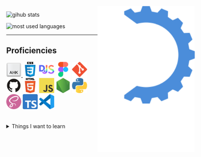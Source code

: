 <!-- midnight-purple theme also looks really good -->
<img alt="logo" src="https://raw.githubusercontent.com/MikhaD/MikhaD/main/img/logo.svg" align="right" width="260px">

![gihub stats](https://github-readme-stats.vercel.app/api?username=MikhaD&show_icons=true&count_private=true&bg_color=0000&text_color=888&theme=github_dark&hide_border=true)

![most used languages](https://github-readme-stats.vercel.app/api/top-langs/?username=MikhaD&layout=compact&langs_count=10&bg_color=0000&text_color=888&theme=github_dark&card_width=445&hide_border=true)

---
## Proficiencies

<div>
	<a href="autohotkey.com">
		<img width="40" src="https://raw.githubusercontent.com/MikhaD/MikhaD/main/img/icons/ahk.svg" alt="ahk" title="AutoHotkey">
	<a>
	<img width="40" src="https://raw.githubusercontent.com/MikhaD/MikhaD/main/img/icons/css.svg" alt="css" title="CSS">
	<img width="40" src="https://raw.githubusercontent.com/MikhaD/MikhaD/main/img/icons/discordjs.svg" alt="discordjs" title="DiscordJS">
	<img width="40" src="https://raw.githubusercontent.com/MikhaD/MikhaD/main/img/icons/figma.svg" alt="figma" title="Figma">
	<img width="40" src="https://raw.githubusercontent.com/MikhaD/MikhaD/main/img/icons/git.svg" alt="git" title="git">
	<img width="40" src="https://raw.githubusercontent.com/MikhaD/MikhaD/main/img/icons/github.svg" alt="github" title="GitHub">
	<img width="40" src="https://raw.githubusercontent.com/MikhaD/MikhaD/main/img/icons/html.svg" alt="html" title="HTML">
	<img width="40" src="https://raw.githubusercontent.com/MikhaD/MikhaD/main/img/icons/javascript.svg" alt="javascript" title="JavaScript">
	<img width="40" src="https://raw.githubusercontent.com/MikhaD/MikhaD/main/img/icons/node.svg" alt="node" title="Node">
	<img width="40" src="https://raw.githubusercontent.com/MikhaD/MikhaD/main/img/icons/python.svg" alt="python" title="Python">
	<img width="40" src="https://raw.githubusercontent.com/MikhaD/MikhaD/main/img/icons/scss.svg" alt="scss" title="SCSS">
	<img width="40" src="https://raw.githubusercontent.com/MikhaD/MikhaD/main/img/icons/typescript.svg" alt="typescript" title="TypeScript">
	<img width="40" src="https://raw.githubusercontent.com/MikhaD/MikhaD/main/img/icons/vscode.svg" alt="vscode" title="Visual Studio Code">
</div>
<br><br>
<details>
	<summary>Things I want to learn</summary>
	
	- Go
	- Svelte
	- Kotlin
	- OpenCV
	- Web Assembly
	- VSCode Extension development
</details>
